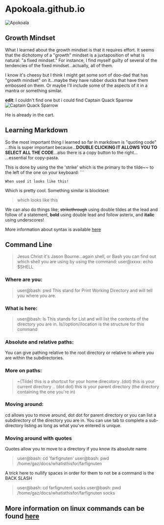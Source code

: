 # Apokoala.github.io

![Apokoala](https://i.redd.it/oa26pu828lx71.jpg)

## Growth Mindset

What I learned about the growth mindset is that it requires effort. It seems that the dichotomy of a "growth" mindset is a juxtaposition of what is natural: "a fixed mindset." For instance, I find myself guilty of several of the tendencies of the fixed mindset...actually, all of them.

I know it's cheesy but I think I might get some sort of doo-dad that has "growth mindset" on it...maybe they have rubber ducks that have them embossed on them. Or maybe I'll include some of the aspects of it in a mantra or something similar.

__edit__: I couldn't find one but i could find Captain Quack Sparrow
![Captain Quack Sparrow](https://m.media-amazon.com/images/I/61MbPW--ONL._AC_SX466_.jpg)

He is already in the cart.

## Learning Markdown

So the most important thing I learned so far in markdown is "quoting code" ...this is super important because...__DOUBLE CLICKING IT ALLOWS YOU TO SELECT ALL THE CODE__...also there is a copy button to the right... ...essential for copy-pasta.

This is done by using the the 'strike' which is the primary to the tilde~~ to the left of the one on your keyboard: ```

```
When used it looks like this!
```
Which is pretty cool.
Something similar is blocktext:
> which
> looks like
> this

 We can also do things like;
~~strikethrough~~ using double tildes at the lead and follow of a statement, **bold** using double lead and follow asterix, and __italic__ using underscores!

More information about syntax is available [here](https://docs.github.com/en/get-started/writing-on-github/getting-started-with-writing-and-formatting-on-github/basic-writing-and-formatting-syntax)

## Command Line

>Jesus Christ it's Jason Bourne...again shell, or Bash
>you can find out which shell you are using by using the command:
>user@xxxx: echo $SHELL

### Where are you:
>user@bash: pwd
This stand for Print Working Directory and will tell you where you are.

### What is here:
>user@bash: ls
This stands for List and will list the contents of the directory you are in.
>ls//option//location is the structure for this command

### Absolute and relative paths:
You can give pathing relative to the root directory or relative to where you are within the subdirectories. 

### More on paths:
>~(Tilde) this is a shortcut for your home direcotory
>.(dot) this is your current directory
>.. (dot dot) this is your parent directory (the directory containing the one you're in)

### Moving around:
cd allows you to move around, dot dot for parent directory or you can list a subdirectory of the directory you are in. You can use tab to complete a sub-directory listing as long as what you've entered is unique.

### Moving around with quotes
Quotes allow you to move to a directory if you know its absolute name

>user@bash: cd 'farfignuten'
>user@bash: pwd
>/home/gaz/docs/whatisthisfor/farfignuten

A trick here to nullify spaces in order for them to not be a command is the BACK SLASH

>user@bash: cd farfignuten\ socks
>user@bash: pwd
>/home/gaz/docs/whatisthisfor/farfignuten socks

## More information on linux commands can be found [here](https://ryanstutorials.net/linuxtutorial/filemanipulation.php)
